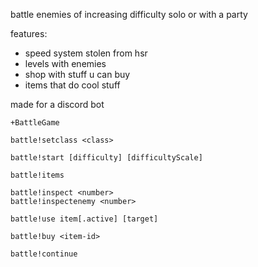 battle enemies of increasing difficulty solo or with a party

features:

-   speed system stolen from hsr
-   levels with enemies
-   shop with stuff u can buy
-   items that do cool stuff

made for a discord bot

```
+BattleGame
```

```
battle!setclass <class>
```

```
battle!start [difficulty] [difficultyScale]
```

```
battle!items
```

```
battle!inspect <number>
battle!inspectenemy <number>
```

```
battle!use item[.active] [target]
```

```
battle!buy <item-id>
```

```
battle!continue
```
